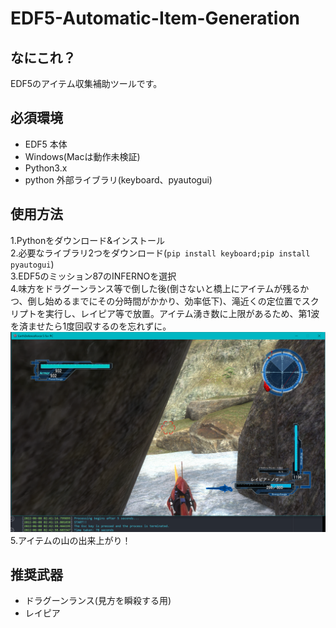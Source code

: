 # EDF5-Automatic-Item-Generation
## なにこれ？
EDF5のアイテム収集補助ツールです。
## 必須環境
- EDF5 本体 
- Windows(Macは動作未検証)
- Python3.x
- python 外部ライブラリ(keyboard、pyautogui)
## 使用方法
1.Pythonをダウンロード&インストール  
2.必要なライブラリ2つをダウンロード(`pip install keyboard;pip install pyautogui`)  
3.EDF5のミッション87のINFERNOを選択  
4.味方をドラグーンランス等で倒した後(倒さないと橋上にアイテムが残るかつ、倒し始めるまでにその分時間がかかり、効率低下)、滝近くの定位置でスクリプトを実行し、レイピア等で放置。アイテム湧き数に上限があるため、第1波を済ませたら1度回収するのを忘れずに。  
![image](https://github.com/BonnetPonta/EDF5-Automatic-Item-Generation/blob/main/image.png)
5.アイテムの山の出来上がり！
## 推奨武器
- ドラグーンランス(見方を瞬殺する用)
- レイピア
